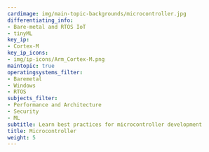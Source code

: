 ```yaml
---
cardimage: img/main-topic-backgrounds/microcontroller.jpg
differentiating_info:
- Bare-metal and RTOS IoT
- tinyML
key_ip:
- Cortex-M
key_ip_icons:
- img/ip-icons/Arm_Cortex-M.png
maintopic: true
operatingsystems_filter:
- Baremetal
- Windows
- RTOS
subjects_filter:
- Performance and Architecture
- Security
- ML
subtitle: Learn best practices for microcontroller development
title: Microcontroller
weight: 5
---
```

